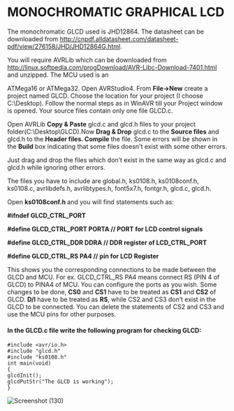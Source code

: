 # MONOCHROMATIC GRAPHICAL LCD
The monochromatic GLCD used is JHD12864. The datasheet can be downloaded from
http://cnpdf.alldatasheet.com/datasheet-pdf/view/276158/JHD/JHD12864G.html.

You will require AVRLib which can be downloaded from
http://linux.softpedia.com/progDownload/AVR-Libc-Download-7401.html and unzipped. The MCU used is an

ATMega16 or ATMega32.
Open AVRStudio4. From __File->New__ create a project named GLCD. Choose the location for your project (I choose
C:\Desktop). Follow the normal steps as in WinAVR till your Project window is opened. Your source files contain
only one file GLCD.c.

Open AVRLib __Copy & Paste__ glcd.c and glcd.h files to your project folder(C:\Desktop\GLCD).Now __Drag & Drop__ glcd.c
to the __Source files__ and glcd.h to the __Header files. Compile__ the file. Some errors will be shown in the __Build__ box
indicating that some files doesn't exist with some other errors.

Just drag and drop the files which don’t exist in the same way as glcd.c and glcd.h while ignoring other errors.

The files you have to include are global.h, ks0108.h, ks0108conf.h, ks0108.c, avrlibdefs.h, avrlibtypes.h, font5x7.h,
fontgr.h, glcd.c, glcd.h.

Open __ks0108conf.h__ and you will find statements such as:


__#ifndef GLCD_CTRL_PORT__

__#define GLCD_CTRL_PORT           PORTA // PORT for LCD control signals__

__#define GLCD_CTRL_DDR         DDRA // DDR register of LCD_CTRL_PORT__

__#define GLCD_CTRL_RS             PA4 // pin for LCD Register__

This shows you the corresponding connections to be made between the GLCD and MCU. For ex. GLCD_CTRL_RS
PA4 means connect RS (PIN 4 of GLCD) to PINA4 of MCU. You can configure the ports as you wish. Some changes
to be done, __CS0__ and __CS1__ have to be treated as __CS1__ and __CS2__ of GLCD. __D/I__ have to be treated as __RS__, while CS2 and
CS3 don’t exist in the GLCD to be connected. You can delete the statements of CS2 and CS3 and use the MCU pins
for other purposes.



#### In the GLCD.c file write the following program for checking GLCD:
```
#include <avr/io.h>
#include "glcd.h"
#include "ks0108.h"
int main(void)
{
glcdInit();
glcdPutStr("The GLCD is working");
}
```

![Screenshot (130)](https://user-images.githubusercontent.com/64007722/79957168-d1561400-849e-11ea-86d2-dff0a3585031.png)
